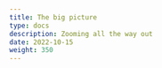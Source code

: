 ```yaml
---
title: The big picture
type: docs
description: Zooming all the way out
date: 2022-10-15
weight: 350
---
```


